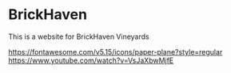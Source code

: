 # BrickHaven
This is a website for BrickHaven Vineyards






https://fontawesome.com/v5.15/icons/paper-plane?style=regular
https://www.youtube.com/watch?v=VsJaXbwMjfE